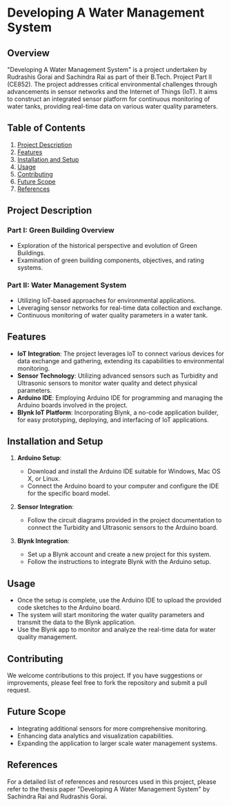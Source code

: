 
# Developing A Water Management System 

## Overview
"Developing A Water Management System" is a project undertaken by Rudrashis Gorai and Sachindra Rai as part of their B.Tech. Project Part II (CE852). The project addresses critical environmental challenges through advancements in sensor networks and the Internet of Things (IoT). It aims to construct an integrated sensor platform for continuous monitoring of water tanks, providing real-time data on various water quality parameters.

## Table of Contents
1. [Project Description](#project-description)
2. [Features](#features)
3. [Installation and Setup](#installation-and-setup)
4. [Usage](#usage)
5. [Contributing](#contributing)
6. [Future Scope](#future-scope)
7. [References](#references)

## Project Description
### Part I: Green Building Overview
- Exploration of the historical perspective and evolution of Green Buildings.
- Examination of green building components, objectives, and rating systems.

### Part II: Water Management System
- Utilizing IoT-based approaches for environmental applications.
- Leveraging sensor networks for real-time data collection and exchange.
- Continuous monitoring of water quality parameters in a water tank.

## Features
- **IoT Integration**: The project leverages IoT to connect various devices for data exchange and gathering, extending its capabilities to environmental monitoring.
- **Sensor Technology**: Utilizing advanced sensors such as Turbidity and Ultrasonic sensors to monitor water quality and detect physical parameters.
- **Arduino IDE**: Employing Arduino IDE for programming and managing the Arduino boards involved in the project.
- **Blynk IoT Platform**: Incorporating Blynk, a no-code application builder, for easy prototyping, deploying, and interfacing of IoT applications.

## Installation and Setup
1. **Arduino Setup**:
   - Download and install the Arduino IDE suitable for Windows, Mac OS X, or Linux.
   - Connect the Arduino board to your computer and configure the IDE for the specific board model.

2. **Sensor Integration**:
   - Follow the circuit diagrams provided in the project documentation to connect the Turbidity and Ultrasonic sensors to the Arduino board.

3. **Blynk Integration**:
   - Set up a Blynk account and create a new project for this system.
   - Follow the instructions to integrate Blynk with the Arduino setup.

## Usage
- Once the setup is complete, use the Arduino IDE to upload the provided code sketches to the Arduino board.
- The system will start monitoring the water quality parameters and transmit the data to the Blynk application.
- Use the Blynk app to monitor and analyze the real-time data for water quality management.

## Contributing
We welcome contributions to this project. If you have suggestions or improvements, please feel free to fork the repository and submit a pull request.

## Future Scope
- Integrating additional sensors for more comprehensive monitoring.
- Enhancing data analytics and visualization capabilities.
- Expanding the application to larger scale water management systems.

## References
For a detailed list of references and resources used in this project, please refer to the thesis paper "Developing A Water Management System" by Sachindra Rai and Rudrashis Gorai.

